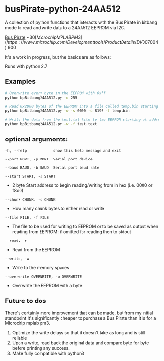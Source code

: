 # busPirate-python-24AA512
A collection of python functions that interacts with the Bus Pirate in bitbang mode to read and write data to a 24AA512 EEPROM via I2C. 

[Bus Pirate](https://www.sparkfun.com/products/12942) ~$30 
[Microchip MPLAB PM3](https://www.microchip.com/Developmenttools/ProductDetails/DV007004) ~$900 

It's a work in progress, but the basics are as follows:

Runs with python 2.7

## Examples

```bash
# Overwrite every byte in the EEPROM with 0xff
python bpBitbang24AA512.py -o 255 

# Read 0x2000 bytes of the EEPROM into a file called temp.bin starting at 0x00 0x00 high and low address 
python bpBitbang24AA512.py -w -s 0000 -c 8192 -f temp.bin

# Write the data from the test.txt file to the EEPROM starting at address 0x00 0x00
python bpBitbang24AA512.py -w -f test.text
```

## optional arguments:
``-h, --help            show this help message and exit``

``--port PORT, -p PORT  Serial port device``

``--baud BAUD, -b BAUD  Serial port baud rate``

``--start START, -s START``

  * 2 byte Start address to begin reading/writing from in hex (i.e. 0000 or f8d0)
                      
``--chunk CHUNK, -c CHUNK``

  * How many chunk bytes to either read or write
                        
 ``--file FILE, -f FILE``
  * The file to be used for writing to EEPROM or to be saved as output when reading from EEPROM: if omitted                  for reading then to stdout
                        
``--read, -r``

  * Read from the EEPROM

``--write, -w``

  * Write to the memory spaces

``--overwrite OVERWRITE, -o OVERWRITE``

  * Overwrite the EEPROM with a byte





## Future to dos

There's certainly more improvement that can be made, but from my initial standpoint it's significantly cheaper to purchase a Bus Pirate than it is for a Microchip mplab pm3.

1. Optimize the write delays so that it doesn't take as long and is still reliable
2. Upon a write, read back the original data and compare byte for byte before printing any success.
3. Make fully compatible with python3
